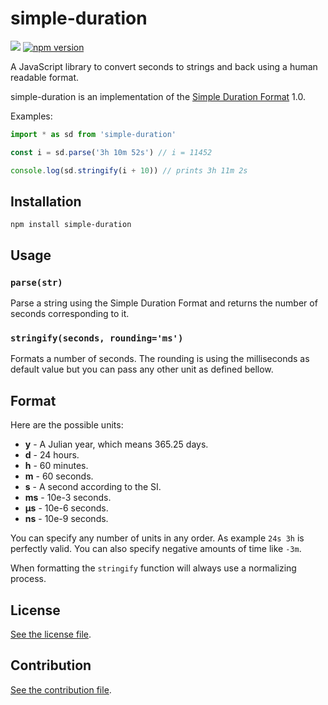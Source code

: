 
# simple-duration

[![](https://github.com/nicolas-van/simple-duration/workflows/Node%20CI/badge.svg)](https://github.com/nicolas-van/simple-duration/actions) [![npm version](https://img.shields.io/npm/v/simple-duration.svg)](https://www.npmjs.com/package/simple-duration)

A JavaScript library to convert seconds to strings and back using a human readable format.

simple-duration is an implementation of the [Simple Duration Format](https://github.com/nicolas-van/simple-duration-format-specification#readme) 1.0.

Examples:

```javascript
import * as sd from 'simple-duration'

const i = sd.parse('3h 10m 52s') // i = 11452

console.log(sd.stringify(i + 10)) // prints 3h 11m 2s
```

## Installation

```
npm install simple-duration
```

## Usage

### `parse(str)`

Parse a string using the Simple Duration Format and returns the number of seconds corresponding to it.

### `stringify(seconds, rounding='ms')`

Formats a number of seconds. The rounding is using the milliseconds as default value but you can pass any
other unit as defined bellow.

## Format

Here are the possible units:

* **y** - A Julian year, which means 365.25 days.
* **d** - 24 hours.
* **h** - 60 minutes.
* **m** - 60 seconds.
* **s** - A second according to the SI.
* **ms** - 10e-3 seconds.
* **µs** - 10e-6 seconds.
* **ns** - 10e-9 seconds.

You can specify any number of units in any order. As example `24s 3h` is perfectly valid. You can also specify
negative amounts of time like `-3m`.

When formatting the `stringify` function will always use a normalizing process.

## License

[See the license file](./LICENSE.md).

## Contribution

[See the contribution file](./CONTRIBUTING.md).
